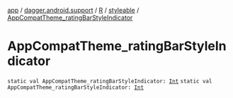 [app](../../../index.md) / [dagger.android.support](../../index.md) / [R](../index.md) / [styleable](index.md) / [AppCompatTheme_ratingBarStyleIndicator](./-app-compat-theme_rating-bar-style-indicator.md)

# AppCompatTheme_ratingBarStyleIndicator

`static val AppCompatTheme_ratingBarStyleIndicator: `[`Int`](https://kotlinlang.org/api/latest/jvm/stdlib/kotlin/-int/index.html)
`static val AppCompatTheme_ratingBarStyleIndicator: `[`Int`](https://kotlinlang.org/api/latest/jvm/stdlib/kotlin/-int/index.html)